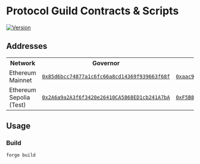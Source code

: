 # Protocol Guild Contracts & Scripts

[![Version][version-badge]][version-link]

## Addresses

<table>
<tr>
<th>Network</th>
<th>Governor</th>
<th>Timelock</th>
<th>ProposalTypesConfigurator</th>
<th>ProxyAdmin</th>
<th>GovToken</th>
</tr>
<tr>
<td>Ethereum Mainnet</td>
<td><a href="https://etherscan.io/address/0x85d6bcc74877a1c6fc66a8cd14369f939663f68f"><code>0x85d6bcc74877a1c6fc66a8cd14369f939663f68f</code></a></td>
<td><a href="https://etherscan.io/address/0xaac9059248a06233db16fc9c25426365b7afb481"><code>0xaac9059248a06233db16fc9c25426365b7afb481</code></a></td>
<td><a href="https://etherscan.io/address/0xbfc07a8c9615fe62979f02cd0d975caf61ed0d63"><code>0xbfc07a8c9615fe62979f02cd0d975caf61ed0d63</code></a></td>
<td><a href="https://etherscan.io/address/0x42436bb7bea1e1e2de03f1223e2a3e0557f606e3"><code>0x42436bb7bea1e1e2de03f1223e2a3e0557f606e3</code></a></td>
<td><a href="https://etherscan.io/address/0x949f5b6183aA74272Ddad7f8f8DC309F8186E858"><code>0x949f5b6183aA74272Ddad7f8f8DC309F8186E858</code></a></td>
</tr>
<tr>
<td>Ethereum Sepolia (Test)</td>
<td><a href="https://sepolia.etherscan.io/address/0x2A6a9a2A3f6f3420e26410CA5868ED1cb241A7bA"><code>0x2A6a9a2A3f6f3420e26410CA5868ED1cb241A7bA</code></a></td>
<td><a href="https://sepolia.etherscan.io/address/0xF5B87BD1206d7658C344Fe1CB56D9498B4286A67"><code>0xF5B87BD1206d7658C344Fe1CB56D9498B4286A67</code></a></td>
<td><a href="https://sepolia.etherscan.io/address/0xb1155A59A8B2bff8f028d5f22EEB18d2841B821E"><code>0xb1155A59A8B2bff8f028d5f22EEB18d2841B821E</code></a></td>
<td><a href="https://sepolia.etherscan.io/address/0x1a5628aF2C02B9513722Cc22FF606724C67Ecb76"><code>0x1a5628aF2C02B9513722Cc22FF606724C67Ecb76</code></a></td>
<td><a href="https://sepolia.etherscan.io/address/0xE3D4a55f780C5aD9B3009523CB6a3d900A8FA723"><code>0xE3D4a55f780C5aD9B3009523CB6a3d900A8FA723</code></a></td>
</tr>
</table>

## Usage

### Build

```shell
forge build
```

[version-badge]: https://img.shields.io/badge/agora--governor-v1.1.0-brightgreen
[version-link]: https://github.com/voteagora/agora-governor/releases/tag/v1.0.0

